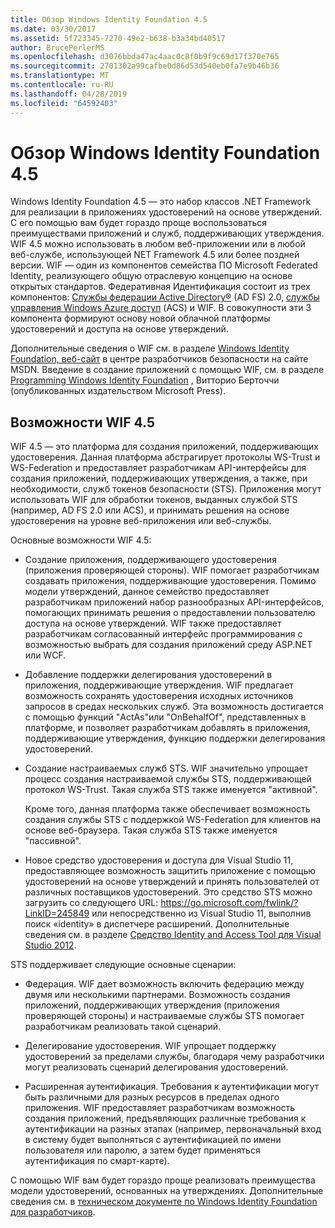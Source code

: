 ```yaml
---
title: Обзор Windows Identity Foundation 4.5
ms.date: 03/30/2017
ms.assetid: 5f723345-7270-49e2-b638-b3a34bd40517
author: BrucePerlerMS
ms.openlocfilehash: d3076bbda47ac4aac0c8f0b9f9c69d17f370e765
ms.sourcegitcommit: 2701302a99cafbe0d86d53d540eb0fa7e9b46b36
ms.translationtype: MT
ms.contentlocale: ru-RU
ms.lasthandoff: 04/28/2019
ms.locfileid: "64592403"
---
```

# <a name="windows-identity-foundation-45-overview"></a>Обзор Windows Identity Foundation 4.5
Windows Identity Foundation 4.5 — это набор классов .NET Framework для реализации в приложениях удостоверений на основе утверждений. С его помощью вам будет гораздо проще воспользоваться преимуществами приложений и служб, поддерживающих утверждения. WIF 4.5 можно использовать в любом веб-приложении или в любой веб-службе, использующей NET Framework 4.5 или более поздней версии. WIF — один из компонентов семейства ПО Microsoft Federated Identity, реализующего общую отраслевую концепцию на основе открытых стандартов. Федеративная Идентификация состоит из трех компонентов: [Службы федерации Active Directory®](https://go.microsoft.com/fwlink/?LinkID=247516) (AD FS) 2.0, [службы управления Windows Azure доступ](https://go.microsoft.com/fwlink/?LinkID=247517) (ACS) и WIF. В совокупности эти 3 компонента формируют основу новой облачной платформы удостоверений и доступа на основе утверждений.  
  
 Дополнительные сведения о WIF см. в разделе [Windows Identity Foundation, веб-сайт](https://go.microsoft.com/fwlink/?LinkId=149009) в центре разработчиков безопасности на сайте MSDN. Введение в создание приложений с помощью WIF, см. в разделе [Programming Windows Identity Foundation](https://go.microsoft.com/fwlink/?LinkId=210158) , Витторио Берточчи (опубликованных издательством Microsoft Press).  
  
## <a name="wif-45-features"></a>Возможности WIF 4.5  
 WIF 4.5 — это платформа для создания приложений, поддерживающих удостоверения. Данная платформа абстрагирует протоколы WS-Trust и WS-Federation и предоставляет разработчикам API-интерфейсы для создания приложений, поддерживающих утверждения, а также, при необходимости, служб токенов безопасности (STS). Приложения могут использовать WIF для обработки токенов, выданных службой STS (например, AD FS 2.0 или ACS), и принимать решения на основе удостоверения на уровне веб-приложения или веб-службы.  
  
 Основные возможности WIF 4.5:  
  
- Создание приложения, поддерживающего удостоверения (приложения проверяющей стороны). WIF помогает разработчикам создавать приложения, поддерживающие удостоверения. Помимо модели утверждений, данное семейство предоставляет разработчикам приложений набор разнообразных API-интерфейсов, помогающих принимать решения о предоставлении пользователю доступа на основе утверждений.  WIF также предоставляет разработчикам согласованный интерфейс программирования с возможностью выбрать для создания приложений среду ASP.NET или WCF.  
  
- Добавление поддержки делегирования удостоверений в приложения, поддерживающие утверждения.  WIF предлагает возможность сохранять удостоверения исходных источников запросов в средах нескольких служб. Эта возможность достигается с помощью функций "ActAs"или "OnBehalfOf", представленных в платформе, и позволяет разработчикам добавлять в приложения, поддерживающие утверждения, функцию поддержки делегирования удостоверений.  
  
- Создание настраиваемых служб STS.  WIF значительно упрощает процесс создания настраиваемой службы STS, поддерживающей протокол WS-Trust. Такая служба STS также именуется "активной".  
  
     Кроме того, данная платформа также обеспечивает возможность создания службы STS с поддержкой WS-Federation для клиентов на основе веб-браузера. Такая служба STS также именуется "пассивной".  
  
- Новое средство удостоверения и доступа для Visual Studio 11, предоставляющее возможность защитить приложение с помощью удостоверений на основе утверждений и принять пользователей от различных поставщиков удостоверений. Это средство STS можно загрузить со следующего URL: <https://go.microsoft.com/fwlink/?LinkID=245849> или непосредственно из Visual Studio 11, выполнив поиск «identity» в диспетчере расширений. Дополнительные сведения см. в разделе [Средство Identity and Access Tool для Visual Studio 2012](../../../docs/framework/security/identity-and-access-tool-for-vs.md).  
  
 STS поддерживает следующие основные сценарии:  
  
- Федерация.  WIF дает возможность включить федерацию между двумя или несколькими партнерами. Возможность создания приложений, поддерживающих утверждения (приложения проверяющей стороны) и настраиваемые службы STS помогает разработчикам реализовать такой сценарий.  
  
- Делегирование удостоверения.  WIF упрощает поддержку удостоверений за пределами службы, благодаря чему разработчики могут реализовать сценарий делегирования удостоверений.  
  
- Расширенная аутентификация. Требования к аутентификации могут быть различными для разных ресурсов в пределах одного приложения. WIF предоставляет разработчикам возможность создания приложений, предъявляющих различные требования к аутентификации на разных этапах (например, первоначальный вход в систему будет выполняться с аутентификацией по имени пользователя или паролю, а затем будет применяться аутентификация по смарт-карте).  
  
 С помощью WIF вам будет гораздо проще реализовать преимущества модели удостоверений, основанных на утверждениях. Дополнительные сведения см. в [техническом документе по Windows Identity Foundation для разработчиков](https://download.microsoft.com/download/7/d/0/7d0b5166-6a8a-418a-addd-95ee9b046994/windowsidentityfoundationwhitepaperfordevelopers-rtw.pdf).
